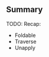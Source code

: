 ## Summary

<div class="callout callout-danger">
TODO: Recap:

- Foldable
- Traverse
- Unapply
</div>
